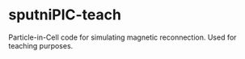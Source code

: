 # sputniPIC-teach

Particle-in-Cell code for simulating magnetic reconnection. Used for teaching purposes.
